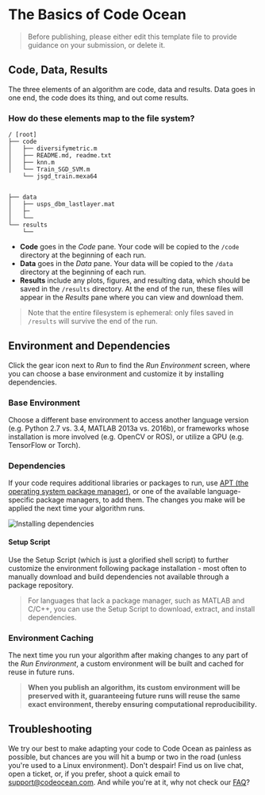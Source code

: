 # The Basics of Code Ocean

> Before publishing, please either edit this template file to provide guidance on your submission, or delete it.

## Code, Data, Results
The three elements of an algorithm are code, data and results. Data goes in one end, the code does its thing, and out come results.

### How do these elements map to the file system?

```
/ [root]
├── code
│   ├── diversifymetric.m
│   ├── README.md, readme.txt
│   ├── knn.m
│   └── Train_SGD_SVM.m
    └── jsgd_train.mexa64


├── data
│   ├── usps_dbm_lastlayer.mat
│   ├─
│   └── 
└── results
    └── 
```

- **Code** goes in the *Code* pane. Your code will be copied to the `/code` directory at the beginning of each run.
- **Data** goes in the *Data* pane. Your data will be copied to the `/data` directory at the beginning of each run.
- **Results** include any plots, figures, and resulting data, which should be saved in the `/results` directory. At the end of the run, these files will appear in the *Results* pane where you can view and download them.

> Note that the entire filesystem is ephemeral: only files saved in `/results` will survive the end of the run.

## Environment and Dependencies

Click the gear icon next to *Run* to find the *Run Environment* screen, where you can choose a base environment and customize it by installing dependencies.

### Base Environment

Choose a different base environment to access another language version (e.g. Python 2.7 vs. 3.4, MATLAB 2013a vs. 2016b), or frameworks whose installation is more involved (e.g. OpenCV or ROS), or utilize a GPU (e.g. TensorFlow or Torch).

### Dependencies

If your code requires additional libraries or packages to run, use [APT (the operating system package manager)](https://help.codeocean.com/faq/what-is-apt-get), or one of the available language-specific package managers, to add them. The changes you make will be applied the next time your algorithm runs.

![Installing dependencies](https://daks2k3a4ib2z.cloudfront.net/5822de40169a2c900985fd0e/58e51004e91a198c1c53abc5_NYC-dependencies.gif)

#### Setup Script

 Use the Setup Script (which is just a glorified shell script) to further customize the environment following package installation - most often to manually download and build dependencies not available through a package repository.

> For languages that lack a package manager, such as MATLAB and C/C++, you can use the Setup Script to download, extract, and install dependencies.

### Environment Caching

The next time you run your algorithm after making changes to any part of the *Run Environment*, a custom environment will be built and cached for reuse in future runs.

> **When you publish an algorithm, its custom environment will be preserved with it, guaranteeing future runs will reuse the same exact environment, thereby ensuring computational reproducibility.**

## Troubleshooting

We try our best to make adapting your code to Code Ocean as painless as possible, but chances are you will hit a bump or two in the road (unless you're used to a Linux environment). Don't despair! Find us on live chat, open a ticket, or, if you prefer, shoot a quick email to [support@codeocean.com](mailto:support@codeocean.com). And while you're at it, why not check our [FAQ](https://help.codeocean.com/faq)?
